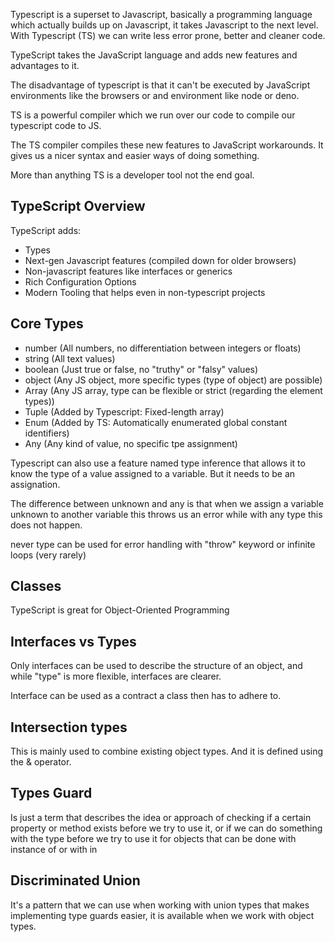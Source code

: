 Typescript is a superset to Javascript, basically a programming language which actually builds up on Javascript, it takes Javascript to the next level. With Typescript (TS) we can write less error prone, better and cleaner code.

TypeScript takes the JavaScript language and adds new features and advantages to it.

The disadvantage of typescript is that it can't be executed by JavaScript environments like the browsers or and environment like node or deno.

TS is a powerful compiler which we run over our code to compile our typescript code to JS.

The TS compiler compiles these new features to JavaScript workarounds. It gives us a nicer syntax and easier ways of doing something.

More than anything TS is a developer tool not the end goal.

## TypeScript Overview

TypeScript adds:

- Types
- Next-gen Javascript features (compiled down for older browsers)
- Non-javascript features like interfaces or generics
- Rich Configuration Options
- Modern Tooling that helps even in non-typescript projects

## Core Types

- number (All numbers, no differentiation between integers or floats)
- string (All text values)
- boolean (Just true or false, no "truthy" or "falsy" values)
- object (Any JS object, more specific types (type of object) are possible)
- Array (Any JS array, type can be flexible or strict (regarding the element types))
- Tuple (Added by Typescript: Fixed-length array)
- Enum (Added by TS: Automatically enumerated global constant identifiers)
- Any (Any kind of value, no specific tpe assignment)

Typescript can also use a feature named type inference that allows it to know the type of a value assigned to a variable. But it needs to be an assignation.

The difference between unknown and any is that when we assign a variable unknown to another variable this throws us an error while with any type this does not happen.

never type can be used for error handling with "throw" keyword or infinite loops (very rarely)

## Classes

TypeScript is great for Object-Oriented Programming

## Interfaces vs Types

Only interfaces can be used to describe the structure of an object, and while "type" is more flexible, interfaces are clearer.

Interface can be used as a contract a class then has to adhere to.

## Intersection types

This is mainly used to combine existing object types. And it is defined using the & operator.

## Types Guard

Is just a term that describes the idea or approach of checking if a certain property or method exists before we try to use it, or if we can do something with the type before we try to use it for objects that can be done with instance of or with in

## Discriminated Union

It's a pattern that we can use when working with union types that makes implementing type guards easier, it is available when we work with object types.
